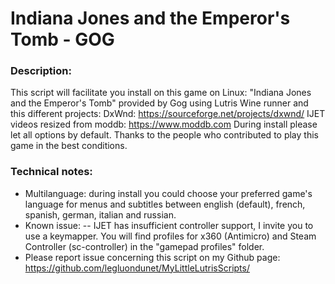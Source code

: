 # Indiana Jones and the Emperor's Tomb - GOG

### Description:
This script will facilitate you install on this game on Linux:
"Indiana Jones and the Emperor's Tomb" provided by Gog using Lutris Wine runner and this different projects:
DxWnd: https://sourceforge.net/projects/dxwnd/
IJET videos resized from moddb:  https://www.moddb.com
During install please let all options by default.
Thanks to the people who contributed to play this game in the best conditions.

### Technical notes:
- Multilanguage: during install you could choose your preferred game's language for menus and subtitles between english (default), french, spanish, german, italian and russian.
- Known issue:
-- IJET has insufficient controller support, I invite you to use a keymapper. You will find profiles for x360 (Antimicro) and Steam Controller (sc-controller) in the "gamepad profiles" folder.
- Please report issue concerning this script on my Github page:
https://github.com/legluondunet/MyLittleLutrisScripts/
